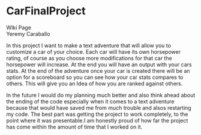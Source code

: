 # CarFinalProject
WIki Page  
Yeremy Caraballo

In this project I want to make a text adventure that will allow you to customize a car of your choice. Each car will have its own horsepower rating, of course as you choose more modifications for that car the horsepower will increase. At the end you will have an output with your cars stats. At the end of the adventure once your car is created there will be an option for a scoreboard so you can see how your car stats compares to others. This will give you an Idea of how you are ranked against others.

In the future I would do my planning much better and also think ahead about the ending of the code especially when it comes to a text adventure because that would have saved me from much trouble and alsos restarting my code. The best part was getting the project to work completely, to the point where it was presentable.I am honestly proud of how far the project has come within the amount of time that I worked on it.
